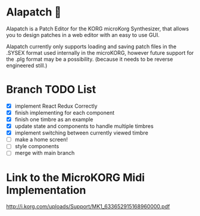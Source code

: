# Alapatch :musical_keyboard:

Alapatch is a Patch Editor for the KORG microKorg Synthesizer, that allows you to design patches in a web editor with an easy to use GUI.

Alapatch currently only supports loading and saving patch files in the .SYSEX format used internally in the microKORG, however future support for the .plg format may be a possibility. (because it needs to be reverse engineered still.)

# Branch TODO List

- [x] implement React Redux Correctly
- [x] finish implementing for each component
- [x] finish one timbre as an example
- [x] update state and components to handle multiple timbres
- [x] implement switching between currently viewed timbre
- [ ] make a home screen!
- [ ] style components
- [ ] merge with main branch

# Link to the MicroKORG Midi Implementation

http://i.korg.com/uploads/Support/MK1_633652915168960000.pdf
